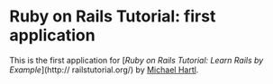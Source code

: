 # Ruby on Rails Tutorial: first application
This is the first application for [*Ruby on Rails Tutorial: Learn Rails by Example*](http:// railstutorial.org/) by [Michael Hartl](http://michaelhartl.com/).